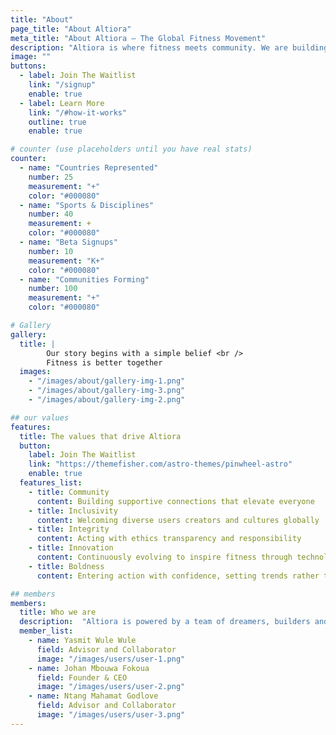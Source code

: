 ```yaml
---
title: "About"
page_title: "About Altiora"
meta_title: "About Altiora — The Global Fitness Movement"
description: "Altiora is where fitness meets community. We are building the global hub that unites every workout, every game, and every journey into one movement."
image: ""
buttons:
  - label: Join The Waitlist
    link: "/signup"
    enable: true
  - label: Learn More
    link: "/#how-it-works"
    outline: true
    enable: true

# counter (use placeholders until you have real stats)
counter:
  - name: "Countries Represented"
    number: 25
    measurement: "+"
    color: "#000080"
  - name: "Sports & Disciplines"
    number: 40
    measurement: +
    color: "#000080"
  - name: "Beta Signups"
    number: 10
    measurement: "K+"
    color: "#000080"
  - name: "Communities Forming"
    number: 100
    measurement: "+"
    color: "#000080"

# Gallery
gallery:
  title: | 
        Our story begins with a simple belief <br />
        Fitness is better together
  images:
    - "/images/about/gallery-img-1.png"
    - "/images/about/gallery-img-3.png"
    - "/images/about/gallery-img-2.png"

## our values
features:
  title: The values that drive Altiora
  button:
    label: Join The Waitlist
    link: "https://themefisher.com/astro-themes/pinwheel-astro"
    enable: true
  features_list:
    - title: Community
      content: Building supportive connections that elevate everyone
    - title: Inclusivity
      content: Welcoming diverse users creators and cultures globally
    - title: Integrity
      content: Acting with ethics transparency and responsibility
    - title: Innovation
      content: Continuously evolving to inspire fitness through technology
    - title: Boldness
      content: Entering action with confidence, setting trends rather than following them

## members
members:
  title: Who we are
  description:  "Altiora is powered by a team of dreamers, builders and movers united by one mission: To redefine fitness for the world"
  member_list:
    - name: Yasmit Wule Wule
      field: Advisor and Collaborator
      image: "/images/users/user-1.png"
    - name: Johan Mbouwa Fokoua
      field: Founder & CEO
      image: "/images/users/user-2.png"
    - name: Ntang Mahamat Godlove
      field: Advisor and Collaborator
      image: "/images/users/user-3.png"
---
```


